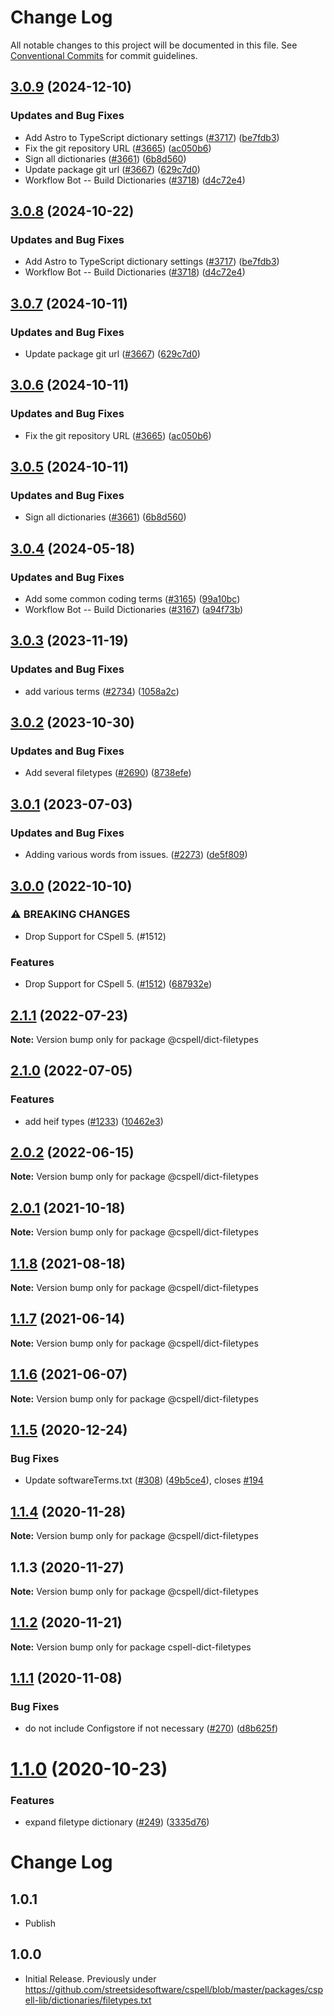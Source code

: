 # Change Log

All notable changes to this project will be documented in this file.
See [Conventional Commits](https://conventionalcommits.org) for commit guidelines.

## [3.0.9](https://github.com/SamErde/cspell-dicts/compare/@cspell/dict-filetypes-v3.0.8...@cspell/dict-filetypes@3.0.9) (2024-12-10)


### Updates and Bug Fixes

* Add Astro to TypeScript dictionary settings ([#3717](https://github.com/SamErde/cspell-dicts/issues/3717)) ([be7fdb3](https://github.com/SamErde/cspell-dicts/commit/be7fdb31f9e65f76b5410d353e24ac775631cf8a))
* Fix the git repository URL ([#3665](https://github.com/SamErde/cspell-dicts/issues/3665)) ([ac050b6](https://github.com/SamErde/cspell-dicts/commit/ac050b697d57820109995e92fac5ccc32ced1723))
* Sign all dictionaries ([#3661](https://github.com/SamErde/cspell-dicts/issues/3661)) ([6b8d560](https://github.com/SamErde/cspell-dicts/commit/6b8d560cf51a593458ce42bca415859f872cfc97))
* Update package git url ([#3667](https://github.com/SamErde/cspell-dicts/issues/3667)) ([629c7d0](https://github.com/SamErde/cspell-dicts/commit/629c7d0a5e1bacad1d3874b1f8372edc3494ef97))
* Workflow Bot -- Build Dictionaries ([#3718](https://github.com/SamErde/cspell-dicts/issues/3718)) ([d4c72e4](https://github.com/SamErde/cspell-dicts/commit/d4c72e49743a15fb7babc80142ef0817d2d7b394))

## [3.0.8](https://github.com/streetsidesoftware/cspell-dicts/compare/@cspell/dict-filetypes@3.0.7...@cspell/dict-filetypes@3.0.8) (2024-10-22)


### Updates and Bug Fixes

* Add Astro to TypeScript dictionary settings ([#3717](https://github.com/streetsidesoftware/cspell-dicts/issues/3717)) ([be7fdb3](https://github.com/streetsidesoftware/cspell-dicts/commit/be7fdb31f9e65f76b5410d353e24ac775631cf8a))
* Workflow Bot -- Build Dictionaries ([#3718](https://github.com/streetsidesoftware/cspell-dicts/issues/3718)) ([d4c72e4](https://github.com/streetsidesoftware/cspell-dicts/commit/d4c72e49743a15fb7babc80142ef0817d2d7b394))

## [3.0.7](https://github.com/streetsidesoftware/cspell-dicts/compare/@cspell/dict-filetypes@3.0.6...@cspell/dict-filetypes@3.0.7) (2024-10-11)


### Updates and Bug Fixes

* Update package git url ([#3667](https://github.com/streetsidesoftware/cspell-dicts/issues/3667)) ([629c7d0](https://github.com/streetsidesoftware/cspell-dicts/commit/629c7d0a5e1bacad1d3874b1f8372edc3494ef97))

## [3.0.6](https://github.com/streetsidesoftware/cspell-dicts/compare/@cspell/dict-filetypes@3.0.5...@cspell/dict-filetypes@3.0.6) (2024-10-11)


### Updates and Bug Fixes

* Fix the git repository URL ([#3665](https://github.com/streetsidesoftware/cspell-dicts/issues/3665)) ([ac050b6](https://github.com/streetsidesoftware/cspell-dicts/commit/ac050b697d57820109995e92fac5ccc32ced1723))

## [3.0.5](https://github.com/streetsidesoftware/cspell-dicts/compare/@cspell/dict-filetypes@3.0.4...@cspell/dict-filetypes@3.0.5) (2024-10-11)


### Updates and Bug Fixes

* Sign all dictionaries ([#3661](https://github.com/streetsidesoftware/cspell-dicts/issues/3661)) ([6b8d560](https://github.com/streetsidesoftware/cspell-dicts/commit/6b8d560cf51a593458ce42bca415859f872cfc97))

## [3.0.4](https://github.com/streetsidesoftware/cspell-dicts/compare/@cspell/dict-filetypes@3.0.3...@cspell/dict-filetypes@3.0.4) (2024-05-18)


### Updates and Bug Fixes

* Add some common coding terms ([#3165](https://github.com/streetsidesoftware/cspell-dicts/issues/3165)) ([99a10bc](https://github.com/streetsidesoftware/cspell-dicts/commit/99a10bc436b1b1b6e1922b8a152aff33a6f09ada))
* Workflow Bot -- Build Dictionaries ([#3167](https://github.com/streetsidesoftware/cspell-dicts/issues/3167)) ([a94f73b](https://github.com/streetsidesoftware/cspell-dicts/commit/a94f73b4ff267e143d97208cf1c93b2b772bea51))

## [3.0.3](https://github.com/streetsidesoftware/cspell-dicts/compare/@cspell/dict-filetypes@3.0.2...@cspell/dict-filetypes@3.0.3) (2023-11-19)


### Updates and Bug Fixes

* add various terms ([#2734](https://github.com/streetsidesoftware/cspell-dicts/issues/2734)) ([1058a2c](https://github.com/streetsidesoftware/cspell-dicts/commit/1058a2c5a53bd9aa72958943062d4d454678c2f5))

## [3.0.2](https://github.com/streetsidesoftware/cspell-dicts/compare/@cspell/dict-filetypes@3.0.1...@cspell/dict-filetypes@3.0.2) (2023-10-30)


### Updates and Bug Fixes

* Add several filetypes ([#2690](https://github.com/streetsidesoftware/cspell-dicts/issues/2690)) ([8738efe](https://github.com/streetsidesoftware/cspell-dicts/commit/8738efe8dd82ce13ac43ce00fb64562d1cb44457))

## [3.0.1](https://github.com/streetsidesoftware/cspell-dicts/compare/@cspell/dict-filetypes@3.0.0...@cspell/dict-filetypes@3.0.1) (2023-07-03)


### Updates and Bug Fixes

* Adding various words from issues. ([#2273](https://github.com/streetsidesoftware/cspell-dicts/issues/2273)) ([de5f809](https://github.com/streetsidesoftware/cspell-dicts/commit/de5f8098d1dad66ac7d90da205f53aaad531024f))

## [3.0.0](https://github.com/streetsidesoftware/cspell-dicts/compare/@cspell/dict-filetypes@2.1.1...@cspell/dict-filetypes@3.0.0) (2022-10-10)


### ⚠ BREAKING CHANGES

* Drop Support for CSpell 5. (#1512)

### Features

* Drop Support for CSpell 5. ([#1512](https://github.com/streetsidesoftware/cspell-dicts/issues/1512)) ([687932e](https://github.com/streetsidesoftware/cspell-dicts/commit/687932e187e4bce87d7904e3a2e53dd6de6ac372))

## [2.1.1](https://github.com/streetsidesoftware/cspell-dicts/compare/@cspell/dict-filetypes@2.1.0...@cspell/dict-filetypes@2.1.1) (2022-07-23)

**Note:** Version bump only for package @cspell/dict-filetypes





## [2.1.0](https://github.com/streetsidesoftware/cspell-dicts/compare/@cspell/dict-filetypes@2.0.2...@cspell/dict-filetypes@2.1.0) (2022-07-05)


### Features

* add heif types ([#1233](https://github.com/streetsidesoftware/cspell-dicts/issues/1233)) ([10462e3](https://github.com/streetsidesoftware/cspell-dicts/commit/10462e313d34da294020671213c4307e68bc2eb4))



## [2.0.2](https://github.com/streetsidesoftware/cspell-dicts/compare/@cspell/dict-filetypes@2.0.1...@cspell/dict-filetypes@2.0.2) (2022-06-15)

**Note:** Version bump only for package @cspell/dict-filetypes





## [2.0.1](https://github.com/streetsidesoftware/cspell-dicts/compare/@cspell/dict-filetypes@1.1.8...@cspell/dict-filetypes@2.0.1) (2021-10-18)

**Note:** Version bump only for package @cspell/dict-filetypes





## [1.1.8](https://github.com/streetsidesoftware/cspell-dicts/compare/@cspell/dict-filetypes@1.1.7...@cspell/dict-filetypes@1.1.8) (2021-08-18)

**Note:** Version bump only for package @cspell/dict-filetypes





## [1.1.7](https://github.com/streetsidesoftware/cspell-dicts/compare/@cspell/dict-filetypes@1.1.6...@cspell/dict-filetypes@1.1.7) (2021-06-14)

**Note:** Version bump only for package @cspell/dict-filetypes





## [1.1.6](https://github.com/streetsidesoftware/cspell-dicts/compare/@cspell/dict-filetypes@1.1.5...@cspell/dict-filetypes@1.1.6) (2021-06-07)

**Note:** Version bump only for package @cspell/dict-filetypes





## [1.1.5](https://github.com/streetsidesoftware/cspell-dicts/compare/@cspell/dict-filetypes@1.1.4...@cspell/dict-filetypes@1.1.5) (2020-12-24)


### Bug Fixes

* Update softwareTerms.txt ([#308](https://github.com/streetsidesoftware/cspell-dicts/issues/308)) ([49b5ce4](https://github.com/streetsidesoftware/cspell-dicts/commit/49b5ce4a2436f3c99969d6425128d55f84c8a7fc)), closes [#194](https://github.com/streetsidesoftware/cspell-dicts/issues/194)





## [1.1.4](https://github.com/streetsidesoftware/cspell-dicts/compare/@cspell/dict-filetypes@1.1.3...@cspell/dict-filetypes@1.1.4) (2020-11-28)

**Note:** Version bump only for package @cspell/dict-filetypes





## 1.1.3 (2020-11-27)

**Note:** Version bump only for package @cspell/dict-filetypes





## [1.1.2](https://github.com/streetsidesoftware/cspell-dicts/compare/cspell-dict-filetypes@1.1.1...cspell-dict-filetypes@1.1.2) (2020-11-21)

**Note:** Version bump only for package cspell-dict-filetypes

## [1.1.1](https://github.com/streetsidesoftware/cspell-dicts/compare/cspell-dict-filetypes@1.1.0...cspell-dict-filetypes@1.1.1) (2020-11-08)

### Bug Fixes

- do not include Configstore if not necessary ([#270](https://github.com/streetsidesoftware/cspell-dicts/issues/270)) ([d8b625f](https://github.com/streetsidesoftware/cspell-dicts/commit/d8b625f2f42d5cc6c4a9390216ac1e5037886e44))

# [1.1.0](https://github.com/streetsidesoftware/cspell-dicts/compare/cspell-dict-filetypes@1.0.4...cspell-dict-filetypes@1.1.0) (2020-10-23)

### Features

- expand filetype dictionary ([#249](https://github.com/streetsidesoftware/cspell-dicts/issues/249)) ([3335d76](https://github.com/streetsidesoftware/cspell-dicts/commit/3335d76f43b64c24b8bf81cff769b9067d27297a))

# Change Log

## 1.0.1

- Publish

## 1.0.0

- Initial Release. Previously under https://github.com/streetsidesoftware/cspell/blob/master/packages/cspell-lib/dictionaries/filetypes.txt
